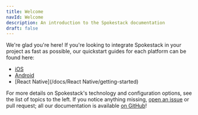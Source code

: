 ```yaml
---
title: Welcome
navId: Welcome
description: An introduction to the Spokestack documentation
draft: false
---
```


We're glad you're here! If you're looking to integrate Spokestack in your project as fast as possible, our quickstart guides for each platform can be found here:

- [iOS](/docs/iOS/getting-started)
- [Android](/docs/Android/getting-started)
- [React Native](/docs/React Native/getting-started)

For more details on Spokestack's technology and configuration options, see the list of topics to the left. If you notice anything missing, [open an issue](https://github.com/spokestack/spokestack-website/issues) or pull request; all our documentation is available [on GitHub](https://github.com/spokestack/spokestack-website/tree/develop/content/docs)!
